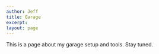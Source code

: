 ```yaml
---
author: Jeff
title: Garage
excerpt:
layout: page
---
```

This is a page about my garage setup and tools. Stay tuned.